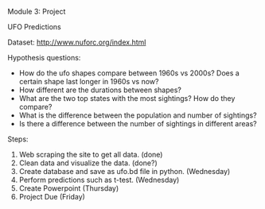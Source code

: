 Module 3: Project

UFO Predictions

Dataset: http://www.nuforc.org/index.html 

Hypothesis questions:
* How do the ufo shapes compare between 1960s vs 2000s? Does a certain shape last longer in 1960s vs now? 
* How different are the durations between shapes?
* What are the two top states with the most sightings? How do they compare? 
* What is the difference between the population and number of sightings? 
* Is there a difference between the number of sightings in different areas? 

Steps:
1. Web scraping the site to get all data. (done)
2. Clean data and visualize the data. (done?)
3. Create database and save as ufo.bd file in python. (Wednesday)
4. Perform predictions such as t-test. (Wednesday)
5. Create Powerpoint (Thursday)
6. Project Due (Friday)

